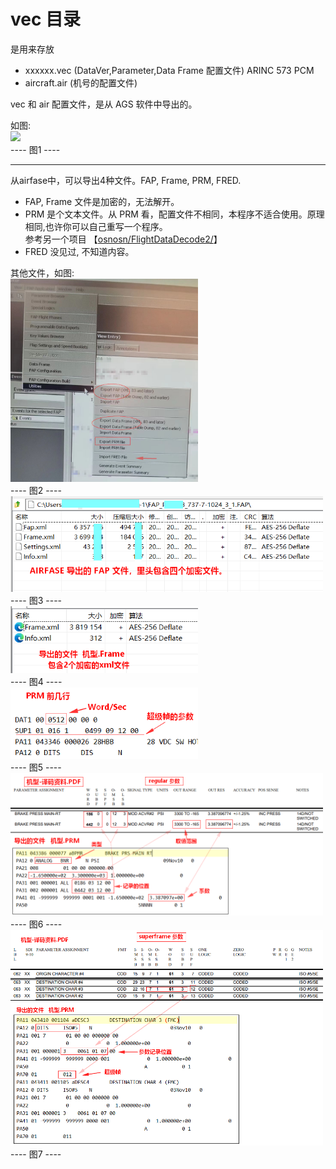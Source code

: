 # vec 目录  

是用来存放   
* xxxxxx.vec (DataVer,Parameter,Data Frame 配置文件) ARINC 573 PCM  
* aircraft.air (机号的配置文件)  

vec 和 air 配置文件，是从 AGS 软件中导出的。   

如图:   
<img src="https://github.com/osnosn/FlightDataDecode/raw/main/wgl/vec/readme01.png" width="300" />   
   ----  图1  ----   

----

从airfase中，可以导出4种文件。FAP, Frame, PRM, FRED.   
* FAP, Frame 文件是加密的，无法解开。   
* PRM 是个文本文件。从 PRM 看，配置文件不相同，本程序不适合使用。原理相同,也许你可以自己重写一个程序。   
  参考另一个项目 【[osnosn/FlightDataDecode2/](https://github.com/osnosn/FlightDataDecode2/)】   
* FRED 没见过, 不知道内容。   

其他文件，如图:   
<img src="https://github.com/osnosn/FlightDataDecode/raw/main/wgl/vec/airfase-app.jpg" width="300" />   
   ----  图2  ----   
<img src="https://github.com/osnosn/FlightDataDecode/raw/main/wgl/vec/airfase-FAP.png" width="500" />   
   ----  图3  ----   
<img src="https://github.com/osnosn/FlightDataDecode/raw/main/wgl/vec/airfase-Frame.png" width="300" />   
   ----  图4  ----   
<img src="https://github.com/osnosn/FlightDataDecode/raw/main/wgl/vec/airfase-PRM-header.png" width="300" />   
   ----  图5  ----   
<img src="https://github.com/osnosn/FlightDataDecode/raw/main/wgl/vec/airfase-regular.png" width="500" />   
   ----  图6  ----   
<img src="https://github.com/osnosn/FlightDataDecode/raw/main/wgl/vec/airfase-superframe.png" width="500" />   
   ----  图7  ----   



